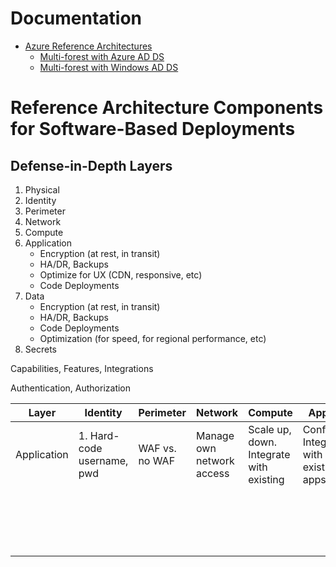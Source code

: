 # Documentation
- [Azure Reference Architectures](https://docs.microsoft.com/en-us/azure/architecture/browse/)
   - [Multi-forest with Azure AD DS](https://docs.microsoft.com/en-us/azure/architecture/example-scenario/wvd/multi-forest-azure-managed)
   - [Multi-forest with Windows AD DS](https://docs.microsoft.com/en-us/azure/architecture/example-scenario/wvd/multi-forest)

# Reference Architecture Components for Software-Based Deployments

## Defense-in-Depth Layers

1. Physical
1. Identity
1. Perimeter
1. Network
1. Compute
1. Application
    - Encryption (at rest, in transit)
    - HA/DR, Backups
    - Optimize for UX (CDN, responsive, etc)
    - Code Deployments
3. Data
    - Encryption (at rest, in transit)
    - HA/DR, Backups
    - Code Deployments
    - Optimization (for speed, for regional performance, etc)
1. Secrets

Capabilities, Features, Integrations

Authentication, Authorization

| **Layer**   | **Identity**               | **Perimeter**  | **Network**               | **Compute**                             | **Application**                                     | **Data**  | **Secrets** |
|-------------|----------------------------|----------------|---------------------------|-----------------------------------------|-----------------------------------------------------|-----------|-------------|
| Application | 1. Hard-code username, pwd | WAF vs. no WAF | Manage own network access | Scale up, down. Integrate with existing | Configuration. Integration with existing/other apps | Access to | Access to   |
|             |                            |                |                           |                                         |                                                     |           |             |
|             |                            |                |                           |                                         |                                                     |           |             |
|             |                            |                |                           |                                         |                                                     |           |             |
|             |                            |                |                           |                                         |                                                     |           |             |
|             |                            |                |                           |                                         |                                                     |           |             |
|             |                            |                |                           |                                         |                                                     |           |             |
|             |                            |                |                           |                                         |                                                     |           |             |
|             |                            |                |                           |                                         |                                                     |           |             |
|             |                            |                |                           |                                         |                                                     |           |             |
|             |                            |                |                           |                                         |                                                     |           |             |
|             |                            |                |                           |                                         |                                                     |           |             |
|             |                            |                |                           |                                         |                                                     |           |             |
|             |                            |                |                           |                                         |                                                     |           |             |
|             |                            |                |                           |                                         |                                                     |           |             |
|             |                            |                |                           |                                         |                                                     |           |             |
|             |                            |                |                           |                                         |                                                     |           |             |
|             |                            |                |                           |                                         |                                                     |           |             |
|             |                            |                |                           |                                         |                                                     |           |             |
